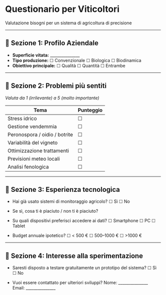 # Questionario per Viticoltori
Valutazione bisogni per un sistema di agricoltura di precisione

---

## 📌 Sezione 1: Profilo Aziendale

- **Superficie vitata:** _______________
- **Tipo produzione:**
☐ Convenzionale ☐ Biologica ☐ Biodinamica
- **Obiettivo principale:**
☐ Qualità ☐ Quantità ☐ Entrambe

---

## 📌 Sezione 2: Problemi più sentiti
*Valuta da 1 (irrilevante) a 5 (molto importante)*

| Tema | Punteggio |
|-------------------------------|-----------|
| Stress idrico | ☐ |
| Gestione vendemmia| ☐ |
| Peronospora / oidio / botrite | ☐ |
| Variabilità del vigneto | ☐ |
| Ottimizzazione trattamenti| ☐ |
| Previsioni meteo locali | ☐ |
| Analisi fenologica| ☐ |

---

## 📌 Sezione 3: Esperienza tecnologica

- Hai già usato sistemi di monitoraggio agricolo?
☐ Sì ☐ No

- Se sì, cosa ti è piaciuto / non ti è piaciuto?


- Su quali dispositivi preferisci accedere ai dati?
☐ Smartphone ☐ PC ☐ Tablet

- Budget annuale ipotetico?
☐ < 500 € ☐ 500–1000 € ☐ >1000 €

---

## 📌 Sezione 4: Interesse alla sperimentazione

- Saresti disposto a testare gratuitamente un prototipo del sistema?
☐ Sì ☐ No

- Vuoi essere contattato per ulteriori sviluppi?
Nome: _______________
Email: _______________

